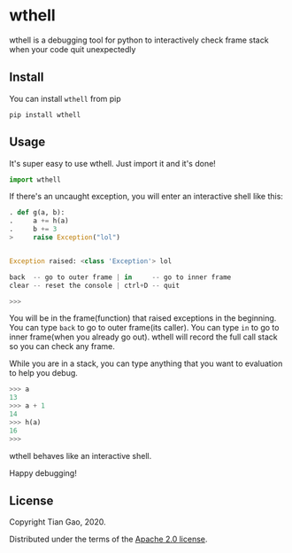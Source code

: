 # wthell

wthell is a debugging tool for python to interactively check frame stack when your code quit unexpectedly 

## Install

You can install ```wthell``` from pip

```
pip install wthell
```

## Usage

It's super easy to use wthell. Just import it and it's done!

```python
import wthell
```

If there's an uncaught exception, you will enter an interactive shell like this:

```python
. def g(a, b):
.     a += h(a)
.     b += 3
>     raise Exception("lol")


Exception raised: <class 'Exception'> lol

back  -- go to outer frame | in     -- go to inner frame
clear -- reset the console | ctrl+D -- quit

>>> 
```

You will be in the frame(function) that raised exceptions in the beginning. You can type ```back``` to go to outer frame(its caller). 
You can type ```in``` to go to inner frame(when you already go out). wthell will record the full call stack so you can check any
frame. 

While you are in a stack, you can type anything that you want to evaluation to help you debug.

```python
>>> a
13
>>> a + 1
14
>>> h(a)
16
>>> 
```

wthell behaves like an interactive shell. 

Happy debugging!

## License

Copyright Tian Gao, 2020.

Distributed under the terms of the [Apache 2.0 license](https://github.com/gaogaotiantian/wthell/blob/master/LICENSE).